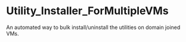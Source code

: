# Utility_Installer_ForMultipleVMs
An automated way to bulk install/uninstall the utilities on domain joined VMs.
